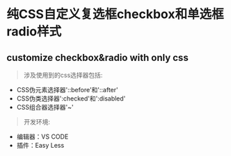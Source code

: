 # 纯CSS自定义复选框checkbox和单选框radio样式
## customize checkbox&amp;radio with only css

>涉及使用到的css选择器包括: 
* CSS伪元素选择器'::before'和'::after'
* CSS伪类选择器':checked'和':disabled'
* CSS组合器选择器'~'

>开发环境: 
* 编辑器：VS CODE
* 插件：Easy Less

